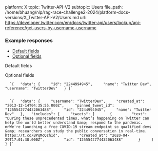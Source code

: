 platform: X
topic: Twitter-API-V2
subtopic: Users
file_path: /home/bhuang/nlp/rag-race-challenge2-2024/platform-docs-versions/X_Twitter-API-V2/Users.md
url: https://developer.twitter.com/en/docs/twitter-api/users/lookup/api-reference/get-users-by-username-username

### Example responses

* [Default fields](#tab0)
* [Optional fields](#tab1)

Default fields

Optional fields

      `{   "data": {     "id": "2244994945",     "name": "Twitter Dev",     "username": "TwitterDev"   } }`
    

      `{   "data": {     "username": "TwitterDev",     "created_at": "2013-12-14T04:35:55.000Z",     "pinned_tweet_id": "1255542774432063488",     "id": "2244994945",     "name": "Twitter Dev"   },   "includes": {     "tweets": [       {         "text": "During these unprecedented times, what’s happening on Twitter can help the world better understand &amp; respond to the pandemic. nnWe're launching a free COVID-19 stream endpoint so qualified devs &amp; researchers can study the public conversation in real-time. https://t.co/BPqMcQzhId",         "created_at": "2020-04-29T17:01:38.000Z",         "id": "1255542774432063488"       }     ]   } }`
